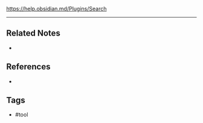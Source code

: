 https://help.obsidian.md/Plugins/Search


---
## Related Notes
- 

## References
- 

## Tags
- #tool 